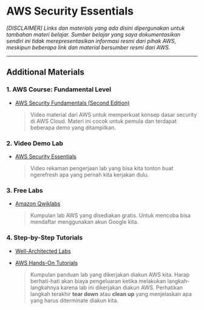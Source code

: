 # AWS Security Essentials
_[DISCLAIMER] Links dan materials yang ada disini dipergunakan untuk tambahan materi belajar. Sumber belajar yang saya dokumentasikan sendiri ini tidak merepresentasikan informasi resmi dari pihak AWS, meskipun beberapa link dan material bersumber resmi dari AWS._

---
## Additional Materials
### 1. AWS Course: Fundamental Level
- [AWS Security Fundamentals (Second Edition)](https://explore.skillbuilder.aws/learn/course/internal/view/elearning/48/aws-security-fundamentals-second-edition)

    > Video material dari AWS untuk memperkuat konsep dasar security di AWS Cloud. Materi ini cocok untuk pemula dan terdapat beberapa demo yang ditampilkan.

### 2. Video Demo Lab
- [AWS Security Essentials](http://dfr20cpm485ln.cloudfront.net/SecEss_HLS_index.html)

    > Video rekaman pengerjaan lab yang bisa kita tonton buat ngerefresh apa yang pernah kita kerjakan dulu.

### 3. Free Labs
- [Amazon Qwiklabs](https://amazon.qwiklabs.com/catalog?price%5B%5D=free)

    > Kumpulan lab AWS yang disediakan gratis. Untuk mencoba bisa mendaftar menggunakan akun Google kita.

### 4. Step-by-Step Tutorials
- [Well-Architected Labs](https://www.wellarchitectedlabs.com/security/)
- [AWS Hands-On Tutorials](https://aws.amazon.com/getting-started/hands-on)

    > Kumpulan panduan lab yang dikerjakan diakun AWS kita. Harap berhati-hati akan biaya pengeluaran ketika melakukan langkah-langkahnya karena lab ini dikerjakan diakun AWS. Perhatikan langkah terakhir **tear down** atau **clean up** yang menjelaskan apa yang harus diterminate diakun kita.
